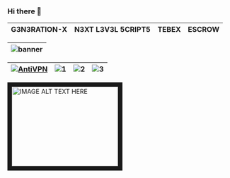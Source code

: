 ### Hi there 👋
| G3N3RATION-X | N3XT L3V3L 5CRIPT5 | TEBEX | ESCROW |
|---|---|---|---|

| ![banner](https://github.com/bylickilabs/bylickilabs/assets/109308073/fd0a4494-54a5-4f5d-8ae8-83194a7400d0) |
|---|

| [![AntiVPN](https://dunb17ur4ymx4.cloudfront.net/packages/images/b161ef75faf6056a6fcb3d3b51c42e4539564dba.png)](https://g3n3ration-x.tebex.io/package/6171319) | ![1](https://github.com/bylickilabs/bylickilabs/assets/109308073/aac95df9-d611-4b18-9a0d-f95e96042360) | ![2](https://github.com/bylickilabs/bylickilabs/assets/109308073/40531d03-5317-4ad1-a9a9-6eaf74c02ea5) | ![3](https://github.com/bylickilabs/bylickilabs/assets/109308073/f60afd40-212f-469c-9972-dec638ea40de) |
|---|---|---|---|

<a href="http://www.youtube.com/watch?feature=player_embedded&v=8V62yLUv1io" target="_blank"><img src="http://img.youtube.com/vi/8V62yLUv1io" alt="IMAGE ALT TEXT HERE" width="240" height="180" border="10" /></a>

<!--
**bylickilabs/bylickilabs** is a ✨ _special_ ✨ repository because its `README.md` (this file) appears on your GitHub profile.
-->
